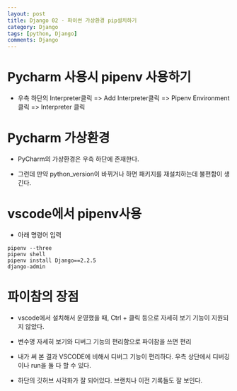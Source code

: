 ```yaml
---
layout: post
title: Django 02 - 파이썬 가상환경 pip설치하기
category: Django
tags: [python, Django]
comments: Django
---
```


# Pycharm 사용시 pipenv 사용하기

- 우측 하단의 Interpreter클릭 => Add Interpreter클릭 => Pipenv Environment 클릭 => Interpreter 클릭

# Pycharm 가상환경

- PyCharm의 가상환경은 우측 하단에 존재한다.

- 그런데 만약 python_version이 바뀌거나 하면 패키지를 재설치하는데 불편함이 생긴다.

# vscode에서 pipenv사용

- 아래 명령어 입력

```console
pipenv --three
pipenv shell
pipenv install Django==2.2.5
django-admin
```

# 파이참의 장점

- vscode에서 설치해서 운영했을 때, Ctrl + 클릭 등으로 자세히 보기 기능이 지원되지 않았다.

- 변수명 자세히 보기와 디버그 기능의 편리함으로 파이참을 쓰면 편리

- 내가 써 본 결과 VSCODE에 비해서 디버그 기능이 편리하다. 우측 상단에서 디버깅이나 run을 둘 다 할 수 있다.

- 하단의 깃허브 시각화가 잘 되어있다. 브랜치나 이전 기록들도 잘 보인다.